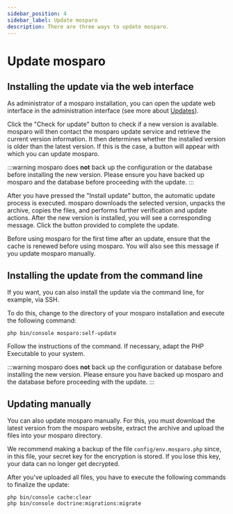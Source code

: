 ```yaml
---
sidebar_position: 4
sidebar_label: Update mosparo
description: There are three ways to update mosparo.
---
```


# Update mosparo

## Installing the update via the web interface

As administrator of a mosparo installation, you can open the update web interface in the administration interface (see more about [Updates](../administration/updates)).

Click the "Check for update" button to check if a new version is available. mosparo will then contact the mosparo update service and retrieve the current version information. It then determines whether the installed version is older than the latest version. If this is the case, a button will appear with which you can update mosparo.

:::warning
mosparo does **not** back up the configuration or the database before installing the new version. Please ensure you have backed up mosparo and the database before proceeding with the update.
:::

After you have pressed the "Install update" button, the automatic update process is executed. mosparo downloads the selected version, unpacks the archive, copies the files, and performs further verification and update actions. After the new version is installed, you will see a corresponding message. Click the button provided to complete the update.

Before using mosparo for the first time after an update, ensure that the cache is renewed before using mosparo. You will also see this message if you update mosparo manually.

## Installing the update from the command line

If you want, you can also install the update via the command line, for example, via SSH.

To do this, change to the directory of your mosparo installation and execute the following command:

```
php bin/console mosparo:self-update
```

Follow the instructions of the command. If necessary, adapt the PHP Executable to your system.

:::warning
mosparo does **not** back up the configuration or database before installing the new version. Please ensure you have backed up mosparo and the database before proceeding with the update.
:::

## Updating manually

You can also update mosparo manually. For this, you must download the latest version from the mosparo website, extract the archive and upload the files into your mosparo directory.

We recommend making a backup of the file `config/env.mosparo.php` since, in this file, your secret key for the encryption is stored. If you lose this key, your data can no longer get decrypted.

After you've uploaded all files, you have to execute the following commands to finalize the update:

```
php bin/console cache:clear
php bin/console doctrine:migrations:migrate
```